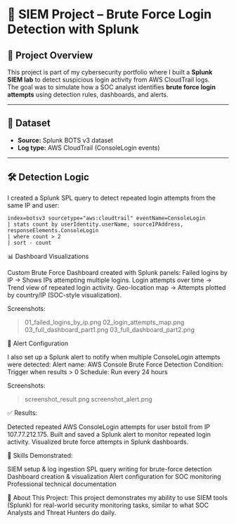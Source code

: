 # 🔐 SIEM Project – Brute Force Login Detection with Splunk  

## 📌 Project Overview  
This project is part of my cybersecurity portfolio where I built a **Splunk SIEM lab** to detect suspicious login activity from AWS CloudTrail logs.  
The goal was to simulate how a SOC analyst identifies **brute force login attempts** using detection rules, dashboards, and alerts.  

---

## 📂 Dataset  
- **Source:** Splunk BOTS v3 dataset  
- **Log type:** AWS CloudTrail (ConsoleLogin events)  

---

## 🛠️ Detection Logic  
I created a Splunk SPL query to detect repeated login attempts from the same IP and user:

```spl
index=botsv3 sourcetype="aws:cloudtrail" eventName=ConsoleLogin
| stats count by userIdentity.userName, sourceIPAddress, responseElements.ConsoleLogin
| where count > 2
| sort - count

```
📊 Dashboard Visualizations

Custom Brute Force Dashboard created with Splunk panels:
Failed logins by IP → Shows IPs attempting multiple logins.
Login attempts over time → Trend view of repeated login activity.
Geo-location map → Attempts plotted by country/IP (SOC-style visualization).

Screenshots:
 > 01_failed_logins_by_ip.png
 > 02_login_attempts_map.png
 > 03_full_dashboard_part1.png
 > 03_full_dashboard_part2.png

🚨 Alert Configuration

I also set up a Splunk alert to notify when multiple ConsoleLogin attempts were detected:
Alert name: AWS Console Brute Force Detection
Condition: Trigger when results > 0
Schedule: Run every 24 hours

Screenshots:
> screenshot_result.png
> screenshot_alert.png

✅ Results:

Detected repeated AWS ConsoleLogin attempts for user bstoll from IP 107.77.212.175.
Built and saved a Splunk alert to monitor repeated login activity.
Visualized brute force attempts in Splunk dashboards.

🎯 Skills Demonstrated:

SIEM setup & log ingestion
SPL query writing for brute-force detection
Dashboard creation & visualization
Alert configuration for SOC monitoring
Professional technical documentation

🔗 About This Project:
This project demonstrates my ability to use SIEM tools (Splunk) for real-world security monitoring tasks, similar to what SOC Analysts and Threat Hunters do daily.



